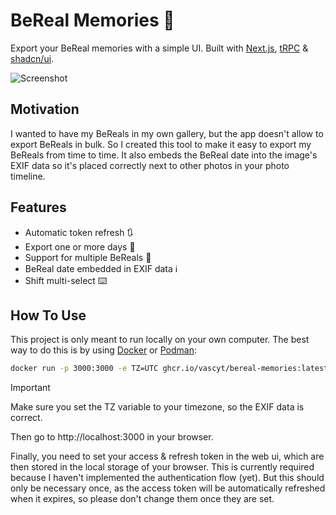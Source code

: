 
# BeReal Memories 📸
Export your BeReal memories with a simple UI. Built with [Next.js](https://nextjs.org/), [tRPC](https://trpc.io/) & [shadcn/ui](https://ui.shadcn.com/).

![Screenshot](https://r2.vasc.dev/images/1Mtq6.png)
## Motivation
I wanted to have my BeReals in my own gallery, but the app doesn't allow to export BeReals in bulk. So I created this tool to make it easy to export my BeReals from time to time. It also embeds the BeReal date into the image's EXIF data so it's placed correctly next to other photos in your photo timeline.
## Features

- Automatic token refresh 🔃
- Export one or more days 📅
- Support for multiple BeReals 🤳
- BeReal date embedded in EXIF data ℹ️
- Shift multi-select ⌨️


## How To Use
This project is only meant to run locally on your own computer. The best way to do this is by using [Docker](https://www.docker.com/) or [Podman](http://podman.io/):

```bash
docker run -p 3000:3000 -e TZ=UTC ghcr.io/vascyt/bereal-memories:latest
```
> [!IMPORTANT]
> Make sure you set the TZ variable to your timezone, so the EXIF data is correct.

Then go to http://localhost:3000 in your browser.

Finally, you need to set your access & refresh token in the web ui, which are then stored in the local storage of your browser. This is currently required because I haven't implemented the authentication flow (yet). But this should only be necessary once, as the access token will be automatically refreshed when it expires, so please don't change them once they are set.